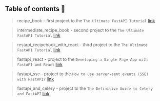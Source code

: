 ## Table of contents 📓

> recipe_book - first project to the `The Ultimate FastAPI Tutorial` [link](https://christophergs.com/tutorials/ultimate-fastapi-tutorial-pt-1-hello-world/) 

> intermediate_recipe_book - second project to the `The Ultimate FastAPI Tutorial` [link](https://christophergs.com/tutorials/ultimate-fastapi-tutorial-pt-1-hello-world/) 

> restapi_recipebook_with_react - third project to the `The Ultimate FastAPI Tutorial` [link](https://christophergs.com/tutorials/ultimate-fastapi-tutorial-pt-1-hello-world/) 

> fastapi_react - project to the `Developing a Single Page App with FastAPI and React` [link](https://testdriven.io/blog/fastapi-react/)

> fastapi_sse - project to the `How to use server-sent events (SSE) with FastAPI?` [link](https://devdojo.com/bobbyiliev/how-to-use-server-sent-events-sse-with-fastapi/)

> fastapi_and_celery - project to the `The Definitive Guide to Celery and FastAPI` [link](hhttps://testdriven.io/courses/fastapi-celery/intro/)